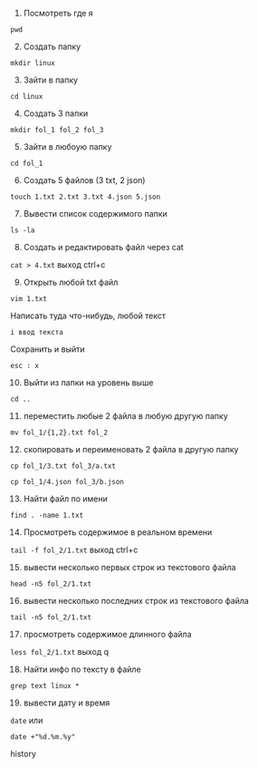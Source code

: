 1) Посмотреть где я
   
```pwd```

2) Создать папку

```mkdir linux```

3) Зайти в папку
   
```cd linux```

4) Создать 3 папки
    
```mkdir fol_1 fol_2 fol_3```

5) Зайти в любоую папку
   
```cd fol_1```

6) Создать 5 файлов (3 txt, 2 json)
     
```touch 1.txt 2.txt 3.txt 4.json 5.json```

7) Вывести список содержимого папки
     
```ls -la```

8) Создать и редактировать файл через cat
     
```cat > 4.txt``` выход ctrl+c

9) Открыть любой txt файл
       
```vim 1.txt```

Написать туда что-нибудь, любой текст 

```i ввод текста```

Сохранить и выйти 

```esc : x ```

10) Выйти из папки на уровень выше
     
```cd ..```

11) переместить любые 2 файла в любую другую папку
    
```mv fol_1/{1,2}.txt fol_2```

12) скопировать и переименовать 2 файла в другую папку
     
```cp fol_1/3.txt fol_3/a.txt```

```cp fol_1/4.json fol_3/b.json```

13) Найти файл по имени
    
```find . -name 1.txt```

14) Просмотреть содержимое в реальном времени
     
```tail -f fol_2/1.txt``` выход ctrl+c

15) вывести несколько первых строк из текстового файла
    
```head -n5 fol_2/1.txt```

16) вывести несколько последних строк из текстового файла
      
```tail -n5 fol_2/1.txt```

17) просмотреть содержимое длинного файла
    
```less fol_2/1.txt```
выход q

18) Найти инфо по тексту в файле
    
```grep text linux *```

19) вывести дату и время
     
```date```
или 

```date +"%d.%m.%y"```

history
